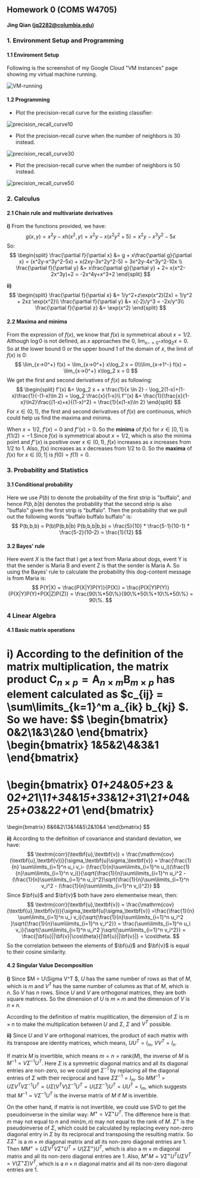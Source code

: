 ##  Homework 0 (COMS W4705)

####                                          Jing Qian (jq2282@columbia.edu)

### 1. Environment Setup and Programming

#### 1.1 Enviroment Setup

Following is the screenshot of my Google Cloud "VM instances" page showing my virtual machine running.

![VM-running](/Users/mac/Desktop/NLP/VM-running.png)

#### 1.2 Programming

* Plot the precision-recall curve for the existing classifier:

![precision_recall_curve10](/Users/mac/Desktop/NLP/hw0/precision_recall_curve10.png)



* Plot the precision-recall curve when the number of neighbors is 30 instead.

![precision_recall_curve30](/Users/mac/Desktop/NLP/hw0/precision_recall_curve30.png)



* Plot the precision-recall curve when the number of neighbors is 50 instead.

![precision_recall_curve50](/Users/mac/Desktop/NLP/hw0/precision_recall_curve50.png)



### 2. Calculus

#### 2.1 Chain rule and multivariate derivatives

**i)** From the functions provided, we have:
$$
g(x,y) = x^2y-xh(x^2,y) = x^2y-x(x^2y^2+5) = x^2y-x^3y^2-5x
$$
So:
$$
\begin{split}
\frac{\partial f}{\partial x} &= g + x\frac{\partial g}{\partial x} = (x^2y-x^3y^2-5x) + x(2xy-3x^2y^2-5) = 3x^2y-4x^3y^2-10x \\
\frac{\partial f}{\partial y} &= x\frac{\partial g}{\partial y} + 2= x(x^2-2x^3y)+2 = -2x^4y+x^3+2 
\end{split}
$$

**ii)** 
$$
\begin{split}
\frac{\partial f}{\partial x} &= 1/y^2+z\exp(x^2)(2x) = 1/y^2 + 2xz \exp(x^2)\\
\frac{\partial f}{\partial y} &= x(-2)/y^3 = -2x/y^3\\
\frac{\partial f}{\partial z} &= \exp(x^2)
\end{split}
$$


#### 2.2 Maxima and minima

From the expression of $f(x)$, we know that $f(x)$ is symmetrical about $x=1/2$. Although $\log 0$ is not defined, as $x$ approaches the 0, $\lim_{x->0^+} x\log_2 x = 0$. So at the lower bound 0 or the upper bound 1 of the domain of $x$, the limit of $f(x)$ is 0: 
$$
\lim_{x->0^+} f(x) = \lim_{x->0^+} x\log_2 x = 0\\\lim_{x->1^-} f(x) = \lim_{x->0^+} x\log_2 x = 0
$$
We get the first and second derivatives of $f(x)$ as following:
$$
\begin{split}
f'(x) &= \log_2 x + x \frac{1}{x \ln 2} - \log_2(1-x)+(1-x)\frac{1}{-(1-x)\ln 2} = \log_2 \frac{x}{1-x}\\
f''(x) &= \frac{1}{\frac{x}{1-x}\ln2}\frac{(1-x)+x}{(1-x)^2} = \frac{1}{x(1-x)\ln 2}
\end{split}
$$
 For $x \in (0,1)$, the first and second derivatives of $f(x)$ are continuous, which could help us find the maxima and minima.

When $x = 1/2$, $f'(x) = 0$ and $f''(x) > 0$. So the **minima** of $f(x)$  for $x \in [0,1]$ is $f(1/2) = -1$.Since $f(x)$ is symmetrical about $x=1/2$, which is also the minima point and $f''(x)$ is positive over $x \in (0,1)$, $f(x)$ increases as $x$ increases from 1/2 to 1. Also, $f(x)$ increases as $x$ decreases from 1/2 to 0. So the **maxima** of $f(x)$ for $x \in [0,1]$ is $f(0) = f(1) = 0$.



### 3. Probability and Statistics

#### 3.1 Conditional probability

Here we use $P(b)$ to denote the probability of the first strip is "buffalo", and hence $P(b, b|b)$ denotes the probability that the second strip is also "buffalo" given the first strip is "buffalo". Then the probability that we pull out the following words "buffalo buffalo buffalo" is:
$$
P(b,b,b) = P(b)P(b,b|b) P(b,b,b|b,b) = \frac{5}{10} * \frac{5-1}{10-1} * \frac{5-2}{10-2} = \frac{1}{12}
$$

#### 3.2 Bayes' rule

Here event $X$ is the fact that I get a text from Maria about dogs, event Y is that the sender is Maria B and event Z is that the sender is Maria A. So using the Bayes' rule to calculate the probability this dog-content message is from Maria is:
$$
P(Y|X) = \frac{P(X|Y)P(Y)}{P(X)} = \frac{P(X|Y)P(Y)}{P(X|Y)P(Y)+P(X|Z)P(Z)} = \frac{90\%*50\%}{90\%*50\%+10\%*50\%} = 90\%.
$$



### 4 Linear Algebra

#### 4.1 Basic matrix operations

**i)** According to the definition of the matrix multiplication, the matrix product $\mathrm{C}_{n\times p} = \mathrm{A}_{n\times m}\mathrm{B}_{m\times p}$ has element calculated as $c_{ij} = \sum\limits_{k=1}^m a_{ik} b_{kj} $. So we have:
$$
\begin{bmatrix}
0&2\\1&3\\2&0
\end{bmatrix}
\begin{bmatrix}
1&5&2\\4&3&1
\end{bmatrix}
 =
\begin{bmatrix}
 0*1+2*4&0*5+2*3 & 0*2+2*1\\1*1+3*4&1*5+3*3&1*2+3*1\\2*1+0*4&2*5+0*3&2*2+0*1
\end{bmatrix}
=
\begin{bmatrix}
8&6&2\\13&14&5\\2&10&4
\end{bmatrix}
$$


**ii)** According to the definition of covariance and standard deviation, we have:
$$
\textrm{corr}(\textbf{u},\textbf{v}) = \frac{\mathrm{cov}(\textbf{u},\textbf{v})}{\sigma_\textbf{u}\sigma_\textbf{v}} = \frac{\frac{1}{n} \sum\limits_{i=1}^n u_i v_i- (\frac{1}{n}\sum\limits_{i=1}^n u_i)(\frac{1}{n}\sum\limits_{i=1}^n v_i)}{\sqrt{\frac{1}{n}\sum\limits_{i=1}^n u_i^2 - (\frac{1}{n}\sum\limits_{i=1}^n u_i)^2}\sqrt{\frac{1}{n}\sum\limits_{i=1}^n v_i^2 - (\frac{1}{n}\sum\limits_{i=1}^n v_i)^2}}
$$
Since $\bf{u}$ and $\bf{v}$ both have zero elementwise mean, then:
$$
\textrm{corr}(\textbf{u},\textbf{v}) = \frac{\mathrm{cov}(\textbf{u},\textbf{v})}{\sigma_\textbf{u}\sigma_\textbf{v}} =\frac{\frac{1}{n} \sum\limits_{i=1}^n u_i v_i}{\sqrt{\frac{1}{n}\sum\limits_{i=1}^n u_i^2 }\sqrt{\frac{1}{n}\sum\limits_{i=1}^n v_i^2}} = \frac{\sum\limits_{i=1}^n u_i v_i}{\sqrt{\sum\limits_{i=1}^n u_i^2 }\sqrt{\sum\limits_{i=1}^n v_i^2}} = \frac{|\bf{u}||\bf{v}|\cos\theta}{|\bf{u}||\bf{v}|} = \cos\theta.
$$
So the correlation between the elements of $\bf{u}$ and $\bf{v}$ is equal to their cosine similarity.

#### 4.2 Singular Value Decomposition

**i)**  Since $M = U\Sigma V^T $, $U$ has the same number of rows as that of $M$, which is $m$ and $V^T$ has the same number of columns as that of $M$, which is $n$. So $V$ has $n$ rows. Since $U$ and $V$ are orthogonal matrices, they are both square matrices. So the dimension of $U$ is $m\times m$ and the dimension of $V$ is $n\times n$.

According to the definition of matrix muplitication, the dimension of $\Sigma$ is $m\times n$ to make the multiplication between $U$ and $\Sigma$, $\Sigma$ and $V^T$ possible.

**ii)** Since $U$ and $V$ are orthogonal matrices, the product of each matrix with its transpose are identity matrices, which means, $U U^T = I_m,\ V V^T = I_n$.

If matrix $M$ is invertible, which means $m = n = \mathrm{rank}(M)$, the inverse of $M$ is $M^{-1} = V\Sigma^{-1}U^T$. Here $\Sigma$ is a symmetric diagonal matrics and all its diagonal entries are non-zero, so we could get $\Sigma^{-1}$ by replacing all the diagonal entries of $\Sigma$ with their reciprocal and have $\Sigma \Sigma^{-1} = I_m$. So $M M^{-1} = U\Sigma V^T V\Sigma^{-1}U^T =U\Sigma (V^T V)\Sigma^{-1}U^T  = U(\Sigma\Sigma^{-1})U^T = UU^T = I_m$, which suggests that $M^{-1} = V\Sigma^{-1}U^T$ is the inverse matrix of $M$ if $M$ is invertible.

On the other hand, if matrix is not invertible, we could use SVD to get the pseudoinverse in the similar way: $M^{+} = V \Sigma^{+}U^T$. The difference here is that: $m$ may not equal to $n$ and min($m,n$) may not equal to the rank of $M$. $\Sigma^+$ is the pseudoinverse of $\Sigma$, which could be calculated by replacing every non-zero diagonal entry in $\Sigma$ by its reciprocal and transposing the resulting matrix. So $\Sigma \Sigma^+$ is a $m\times m$ diagonal matrix and all its non-zero diagonal entries are 1. Then $MM^+ = U\Sigma V^T V\Sigma^+U^T =  U(\Sigma\Sigma^{+})U^T$, which is also a  $m\times m$ diagonal matrix and all its non-zero diagonal entries are 1. Also, $M^+M = V\Sigma^+U^T U\Sigma V^T =  V(\Sigma^+\Sigma)V^T$, which is a $n\times n$ diagonal matrix and all its non-zero diagonal entries are 1.
